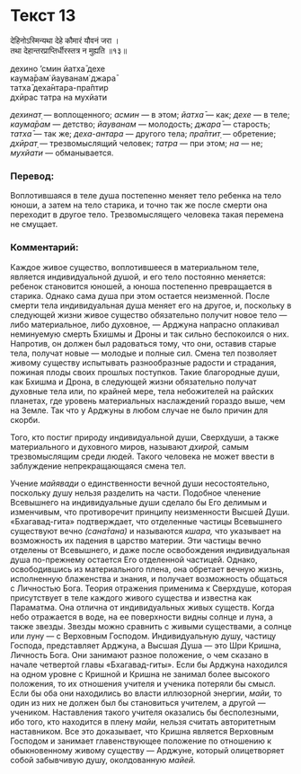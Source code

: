 # Текст 13

देहिनोऽस्मिन्यथा देहे कौमारं यौवनं जरा ।  
तथा देहान्तरप्राप्तिर्धीरस्तत्र न मुह्यति ॥१३॥

дехино ’смин йатха̄ дехе  
каума̄рам̇ йауванам̇ джара̄  
татха̄ деха̄нтара-пра̄птир  
дхӣрас татра на мухйати

_дехинат̣_ — воплощенного; _асмин_ — в этом; _йатха̄_ — как; _дехе_ — в теле; _каума̄рам_ — детство; _йауванам_ — молодость; _джара̄_ — старость; _татха̄_ — так же; _деха-антара_ — другого тела; _пра̄птит̣_ — обретение; _дхӣрат̣_ — трезвомыслящий человек; _татра_ — при этом; _на_ — не; _мухйати_ — обманывается.

### Перевод:

Воплотившаяся в теле душа постепенно меняет тело ребенка на тело юноши, а затем на тело старика, и точно так же после смерти она переходит в другое тело. Трезвомыслящего человека такая перемена не смущает.

### Комментарий:

Каждое живое существо, воплотившееся в материальном теле, является индивидуальной душой, и его тело постоянно меняется: ребенок становится юношей, а юноша постепенно превращается в старика. Однако сама душа при этом остается неизменной. После смерти тела индивидуальная душа меняет его на другое, и, поскольку в следующей жизни живое существо обязательно получит новое тело — либо материальное, либо духовное, — Арджуна напрасно оплакивал неминуемую смерть Бхишмы и Дроны и так сильно беспокоился о них. Напротив, он должен был радоваться тому, что они, оставив старые тела, получат новые — молодые и полные сил. Смена тел позволяет живому существу испытывать разнообразные радости и страдания, пожиная плоды своих прошлых поступков. Такие благородные души, как Бхишма и Дрона, в следующей жизни обязательно получат духовные тела или, по крайней мере, тела небожителей на райских планетах, где уровень материальных наслаждений гораздо выше, чем на Земле. Так что у Арджуны в любом случае не было причин для скорби.

Того, кто постиг природу индивидуальной души, Сверхдуши, а также материального и духовного миров, называют _дхирой,_ самым трезвомыслящим среди людей. Такого человека не может ввести в заблуждение непрекращающаяся смена тел.

Учение _майявади_ о единственности вечной души несостоятельно, поскольку душу нельзя разделить на части. Подобное членение Всевышнего на индивидуальные души сделало бы Его делимым и изменчивым, что противоречит принципу неизменности Высшей Души. «Бхагавад-гита» подтверждает, что отделенные частицы Всевышнего существуют вечно _(сана̄тана)_ и называются _кшара,_ что указывает на возможность их падения в царство материи. Эти частицы вечно отделены от Всевышнего, и даже после освобождения индивидуальная душа по-прежнему остается Его отделенной частицей. Однако, освободившись из материального плена, она обретает вечную жизнь, исполненную блаженства и знания, и получает возможность общаться с Личностью Бога. Теория отражения применима к Сверхдуше, которая присутствует в теле каждого живого существа и известна как Параматма. Она отлична от индивидуальных живых существ. Когда небо отражается в воде, на ее поверхности видны солнце и луна, а также звезды. Звезды можно сравнить с живыми существами, а солнце или луну — с Верховным Господом. Индивидуальную душу, частицу Господа, представляет Арджуна, а Высшая Душа — это Шри Кришна, Личность Бога. Они занимают разное положение, о чем сказано в начале четвертой главы «Бхагавад-гиты». Если бы Арджуна находился на одном уровне с Кришной и Кришна не занимал более высокого положения, то их отношения учителя и ученика потеряли бы смысл. Если бы оба они находились во власти иллюзорной энергии, _майи,_ то один из них не должен был бы становиться учителем, а другой — учеником. Наставления такого учителя оказались бы бесполезными, ибо того, кто находится в плену _майи,_ нельзя считать авторитетным наставником. Все это доказывает, что Кришна является Верховным Господом и занимает главенствующее положение по отношению к обыкновенному живому существу — Арджуне, который олицетворяет собой забывчивую душу, околдованную _майей._